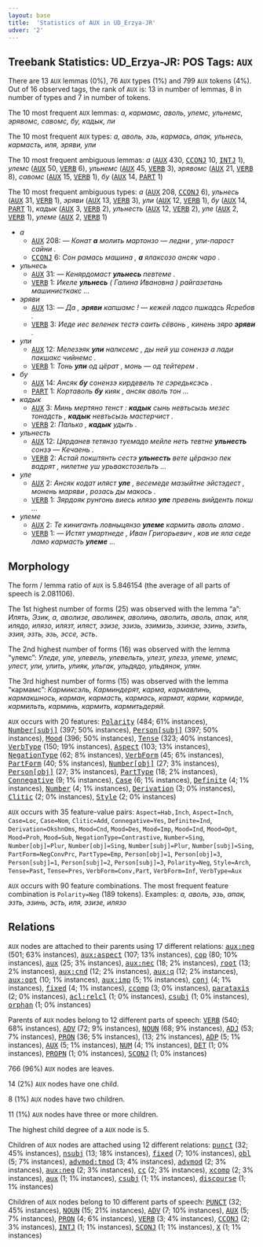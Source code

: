 ```yaml
---
layout: base
title:  'Statistics of AUX in UD_Erzya-JR'
udver: '2'
---
```


## Treebank Statistics: UD_Erzya-JR: POS Tags: `AUX`

There are 13 `AUX` lemmas (0%), 76 `AUX` types (1%) and 799 `AUX` tokens (4%).
Out of 16 observed tags, the rank of `AUX` is: 13 in number of lemmas, 8 in number of types and 7 in number of tokens.

The 10 most frequent `AUX` lemmas: <em>а, кармамс, аволь, улемс, ульнемс, эрявомс, савомс, бу, кадык, ли</em>

The 10 most frequent `AUX` types:  <em>а, аволь, эзь, кармась, апак, ульнесь, кармасть, иля, эряви, ули</em>

The 10 most frequent ambiguous lemmas: <em>а</em> (<tt><a href="myv_jr-pos-AUX.html">AUX</a></tt> 430, <tt><a href="myv_jr-pos-CCONJ.html">CCONJ</a></tt> 10, <tt><a href="myv_jr-pos-INTJ.html">INTJ</a></tt> 1), <em>улемс</em> (<tt><a href="myv_jr-pos-AUX.html">AUX</a></tt> 50, <tt><a href="myv_jr-pos-VERB.html">VERB</a></tt> 6), <em>ульнемс</em> (<tt><a href="myv_jr-pos-AUX.html">AUX</a></tt> 45, <tt><a href="myv_jr-pos-VERB.html">VERB</a></tt> 3), <em>эрявомс</em> (<tt><a href="myv_jr-pos-AUX.html">AUX</a></tt> 21, <tt><a href="myv_jr-pos-VERB.html">VERB</a></tt> 8), <em>савомс</em> (<tt><a href="myv_jr-pos-AUX.html">AUX</a></tt> 15, <tt><a href="myv_jr-pos-VERB.html">VERB</a></tt> 1), <em>бу</em> (<tt><a href="myv_jr-pos-AUX.html">AUX</a></tt> 14, <tt><a href="myv_jr-pos-PART.html">PART</a></tt> 1)

The 10 most frequent ambiguous types:  <em>а</em> (<tt><a href="myv_jr-pos-AUX.html">AUX</a></tt> 208, <tt><a href="myv_jr-pos-CCONJ.html">CCONJ</a></tt> 6), <em>ульнесь</em> (<tt><a href="myv_jr-pos-AUX.html">AUX</a></tt> 31, <tt><a href="myv_jr-pos-VERB.html">VERB</a></tt> 1), <em>эряви</em> (<tt><a href="myv_jr-pos-AUX.html">AUX</a></tt> 13, <tt><a href="myv_jr-pos-VERB.html">VERB</a></tt> 3), <em>ули</em> (<tt><a href="myv_jr-pos-AUX.html">AUX</a></tt> 12, <tt><a href="myv_jr-pos-VERB.html">VERB</a></tt> 1), <em>бу</em> (<tt><a href="myv_jr-pos-AUX.html">AUX</a></tt> 14, <tt><a href="myv_jr-pos-PART.html">PART</a></tt> 1), <em>кадык</em> (<tt><a href="myv_jr-pos-AUX.html">AUX</a></tt> 3, <tt><a href="myv_jr-pos-VERB.html">VERB</a></tt> 2), <em>ульнесть</em> (<tt><a href="myv_jr-pos-AUX.html">AUX</a></tt> 12, <tt><a href="myv_jr-pos-VERB.html">VERB</a></tt> 2), <em>уле</em> (<tt><a href="myv_jr-pos-AUX.html">AUX</a></tt> 2, <tt><a href="myv_jr-pos-VERB.html">VERB</a></tt> 1), <em>улеме</em> (<tt><a href="myv_jr-pos-AUX.html">AUX</a></tt> 2, <tt><a href="myv_jr-pos-VERB.html">VERB</a></tt> 1)


* <em>а</em>
  * <tt><a href="myv_jr-pos-AUX.html">AUX</a></tt> 208: <em>― Конат <b>а</b> молить мартонзо ― ледни , ули-парост сайни .</em>
  * <tt><a href="myv_jr-pos-CCONJ.html">CCONJ</a></tt> 6: <em>Сон рамась машина , <b>а</b> ялаксозо ансяк чаро .</em>
* <em>ульнесь</em>
  * <tt><a href="myv_jr-pos-AUX.html">AUX</a></tt> 31: <em>― Кенярдомаст <b>ульнесь</b> певтеме .</em>
  * <tt><a href="myv_jr-pos-VERB.html">VERB</a></tt> 1: <em>Икеле <b>ульнесь</b> ( Галина Ивановна ) райгазетань машинисткакс ...</em>
* <em>эряви</em>
  * <tt><a href="myv_jr-pos-AUX.html">AUX</a></tt> 13: <em>― Да , <b>эряви</b> капшамс ! ― кежей ладсо пшкадсь Ясребов .</em>
  * <tt><a href="myv_jr-pos-VERB.html">VERB</a></tt> 3: <em>Иеде иес веленек тестэ саить сёвонь , кинень зяро <b>эряви</b> .</em>
* <em>ули</em>
  * <tt><a href="myv_jr-pos-AUX.html">AUX</a></tt> 12: <em>Мелезэяк <b>ули</b> налксемс , ды ней уш сонензэ а лади пакшакс чийнемс .</em>
  * <tt><a href="myv_jr-pos-VERB.html">VERB</a></tt> 1: <em>Тонь <b>ули</b> од цёрат , монь — од тейтерем .</em>
* <em>бу</em>
  * <tt><a href="myv_jr-pos-AUX.html">AUX</a></tt> 14: <em>Ансяк <b>бу</b> сонензэ кирдевель те сэредьксэсь .</em>
  * <tt><a href="myv_jr-pos-PART.html">PART</a></tt> 1: <em>Кортаволь <b>бу</b> кияк , ансяк аволь тон ...</em>
* <em>кадык</em>
  * <tt><a href="myv_jr-pos-AUX.html">AUX</a></tt> 3: <em>Минь мертяно тенст : <b>кадык</b> сынь невтьсызь мезес тонадсть , <b>кадык</b> невтьсызь мастерчист .</em>
  * <tt><a href="myv_jr-pos-VERB.html">VERB</a></tt> 2: <em>Палько , <b>кадык</b> удыть .</em>
* <em>ульнесть</em>
  * <tt><a href="myv_jr-pos-AUX.html">AUX</a></tt> 12: <em>Цярданев тетянзо туемадо мейле неть тевтне <b>ульнесть</b> сонзэ — Кечаень .</em>
  * <tt><a href="myv_jr-pos-VERB.html">VERB</a></tt> 2: <em>Астай покштянть сестэ <b>ульнесть</b> вете цёранзо пек вадрят , нилетне уш урьвакстозельть ...</em>
* <em>уле</em>
  * <tt><a href="myv_jr-pos-AUX.html">AUX</a></tt> 2: <em>Ансяк кодат иляст <b>уле</b> , весемеде мазыйтне эйстэдест , монень маряви , розась ды макось .</em>
  * <tt><a href="myv_jr-pos-VERB.html">VERB</a></tt> 1: <em>Зярдояк рунгонь виесь илязо <b>уле</b> превень вийденть покш ...</em>
* <em>улеме</em>
  * <tt><a href="myv_jr-pos-AUX.html">AUX</a></tt> 2: <em>Те киниганть ловныцянзо <b>улеме</b> кармить аволь аламо .</em>
  * <tt><a href="myv_jr-pos-VERB.html">VERB</a></tt> 1: <em>— Истят умартнеде , Иван Григорьевич , ков ие яла седе ламо кармасть <b>улеме</b> ...</em>

## Morphology

The form / lemma ratio of `AUX` is 5.846154 (the average of all parts of speech is 2.081106).

The 1st highest number of forms (25) was observed with the lemma “а”: <em>Илять, Эзик, а, аволизе, аволинек, аволинь, аволить, аволь, апак, иля, илядо, илязо, илязт, иляст, эзизе, эзизь, эзимизь, эзинзе, эзинь, эзить, эзия, эзть, эзь, эссе, эсть</em>.

The 2nd highest number of forms (16) was observed with the lemma “улемс”: <em>Уледе, уле, улевель, улевельть, улезт, улезэ, улеме, улемс, улест, ули, улить, улияк, ульгак, ульдядо, ульдянок, улян</em>.

The 3rd highest number of forms (15) was observed with the lemma “кармамс”: <em>Кармиксэль, Карминдерят, карма, кармавлинь, кармакшнось, карман, кармасть, кармась, кармат, карми, кармиде, кармильть, карминь, кармить, кармитьдеряй</em>.

`AUX` occurs with 20 features: <tt><a href="myv_jr-feat-Polarity.html">Polarity</a></tt> (484; 61% instances), <tt><a href="myv_jr-feat-Number-subj.html">Number[subj]</a></tt> (397; 50% instances), <tt><a href="myv_jr-feat-Person-subj.html">Person[subj]</a></tt> (397; 50% instances), <tt><a href="myv_jr-feat-Mood.html">Mood</a></tt> (396; 50% instances), <tt><a href="myv_jr-feat-Tense.html">Tense</a></tt> (323; 40% instances), <tt><a href="myv_jr-feat-VerbType.html">VerbType</a></tt> (150; 19% instances), <tt><a href="myv_jr-feat-Aspect.html">Aspect</a></tt> (103; 13% instances), <tt><a href="myv_jr-feat-NegationType.html">NegationType</a></tt> (62; 8% instances), <tt><a href="myv_jr-feat-VerbForm.html">VerbForm</a></tt> (45; 6% instances), <tt><a href="myv_jr-feat-PartForm.html">PartForm</a></tt> (40; 5% instances), <tt><a href="myv_jr-feat-Number-obj.html">Number[obj]</a></tt> (27; 3% instances), <tt><a href="myv_jr-feat-Person-obj.html">Person[obj]</a></tt> (27; 3% instances), <tt><a href="myv_jr-feat-PartType.html">PartType</a></tt> (18; 2% instances), <tt><a href="myv_jr-feat-Connegative.html">Connegative</a></tt> (9; 1% instances), <tt><a href="myv_jr-feat-Case.html">Case</a></tt> (6; 1% instances), <tt><a href="myv_jr-feat-Definite.html">Definite</a></tt> (4; 1% instances), <tt><a href="myv_jr-feat-Number.html">Number</a></tt> (4; 1% instances), <tt><a href="myv_jr-feat-Derivation.html">Derivation</a></tt> (3; 0% instances), <tt><a href="myv_jr-feat-Clitic.html">Clitic</a></tt> (2; 0% instances), <tt><a href="myv_jr-feat-Style.html">Style</a></tt> (2; 0% instances)

`AUX` occurs with 35 feature-value pairs: `Aspect=Hab,Inch`, `Aspect=Inch`, `Case=Loc`, `Case=Nom`, `Clitic=Add`, `Connegative=Yes`, `Definite=Ind`, `Derivation=OkshnOms`, `Mood=Cnd`, `Mood=Des`, `Mood=Imp`, `Mood=Ind`, `Mood=Opt`, `Mood=Proh`, `Mood=Sub`, `NegationType=Contrastive`, `Number=Sing`, `Number[obj]=Plur`, `Number[obj]=Sing`, `Number[subj]=Plur`, `Number[subj]=Sing`, `PartForm=NegConvPrc`, `PartType=Emp`, `Person[obj]=1`, `Person[obj]=3`, `Person[subj]=1`, `Person[subj]=2`, `Person[subj]=3`, `Polarity=Neg`, `Style=Arch`, `Tense=Past`, `Tense=Pres`, `VerbForm=Conv,Part`, `VerbForm=Inf`, `VerbType=Aux`

`AUX` occurs with 90 feature combinations.
The most frequent feature combination is `Polarity=Neg` (189 tokens).
Examples: <em>а, аволь, эзь, апак, эзть, эзинь, эсть, иля, эзизе, илязо</em>


## Relations

`AUX` nodes are attached to their parents using 17 different relations: <tt><a href="myv_jr-dep-aux-neg.html">aux:neg</a></tt> (501; 63% instances), <tt><a href="myv_jr-dep-aux-aspect.html">aux:aspect</a></tt> (107; 13% instances), <tt><a href="myv_jr-dep-cop.html">cop</a></tt> (80; 10% instances), <tt><a href="myv_jr-dep-aux.html">aux</a></tt> (25; 3% instances), <tt><a href="myv_jr-dep-aux-nec.html">aux:nec</a></tt> (18; 2% instances), <tt><a href="myv_jr-dep-root.html">root</a></tt> (13; 2% instances), <tt><a href="myv_jr-dep-aux-cnd.html">aux:cnd</a></tt> (12; 2% instances), <tt><a href="myv_jr-dep-aux-q.html">aux:q</a></tt> (12; 2% instances), <tt><a href="myv_jr-dep-aux-opt.html">aux:opt</a></tt> (10; 1% instances), <tt><a href="myv_jr-dep-aux-imp.html">aux:imp</a></tt> (5; 1% instances), <tt><a href="myv_jr-dep-conj.html">conj</a></tt> (4; 1% instances), <tt><a href="myv_jr-dep-fixed.html">fixed</a></tt> (4; 1% instances), <tt><a href="myv_jr-dep-ccomp.html">ccomp</a></tt> (3; 0% instances), <tt><a href="myv_jr-dep-parataxis.html">parataxis</a></tt> (2; 0% instances), <tt><a href="myv_jr-dep-acl-relcl.html">acl:relcl</a></tt> (1; 0% instances), <tt><a href="myv_jr-dep-csubj.html">csubj</a></tt> (1; 0% instances), <tt><a href="myv_jr-dep-orphan.html">orphan</a></tt> (1; 0% instances)

Parents of `AUX` nodes belong to 12 different parts of speech: <tt><a href="myv_jr-pos-VERB.html">VERB</a></tt> (540; 68% instances), <tt><a href="myv_jr-pos-ADV.html">ADV</a></tt> (72; 9% instances), <tt><a href="myv_jr-pos-NOUN.html">NOUN</a></tt> (68; 9% instances), <tt><a href="myv_jr-pos-ADJ.html">ADJ</a></tt> (53; 7% instances), <tt><a href="myv_jr-pos-PRON.html">PRON</a></tt> (36; 5% instances),  (13; 2% instances), <tt><a href="myv_jr-pos-ADP.html">ADP</a></tt> (5; 1% instances), <tt><a href="myv_jr-pos-AUX.html">AUX</a></tt> (5; 1% instances), <tt><a href="myv_jr-pos-NUM.html">NUM</a></tt> (4; 1% instances), <tt><a href="myv_jr-pos-DET.html">DET</a></tt> (1; 0% instances), <tt><a href="myv_jr-pos-PROPN.html">PROPN</a></tt> (1; 0% instances), <tt><a href="myv_jr-pos-SCONJ.html">SCONJ</a></tt> (1; 0% instances)

766 (96%) `AUX` nodes are leaves.

14 (2%) `AUX` nodes have one child.

8 (1%) `AUX` nodes have two children.

11 (1%) `AUX` nodes have three or more children.

The highest child degree of a `AUX` node is 5.

Children of `AUX` nodes are attached using 12 different relations: <tt><a href="myv_jr-dep-punct.html">punct</a></tt> (32; 45% instances), <tt><a href="myv_jr-dep-nsubj.html">nsubj</a></tt> (13; 18% instances), <tt><a href="myv_jr-dep-fixed.html">fixed</a></tt> (7; 10% instances), <tt><a href="myv_jr-dep-obl.html">obl</a></tt> (5; 7% instances), <tt><a href="myv_jr-dep-advmod-tmod.html">advmod:tmod</a></tt> (3; 4% instances), <tt><a href="myv_jr-dep-advmod.html">advmod</a></tt> (2; 3% instances), <tt><a href="myv_jr-dep-aux-neg.html">aux:neg</a></tt> (2; 3% instances), <tt><a href="myv_jr-dep-cc.html">cc</a></tt> (2; 3% instances), <tt><a href="myv_jr-dep-xcomp.html">xcomp</a></tt> (2; 3% instances), <tt><a href="myv_jr-dep-aux.html">aux</a></tt> (1; 1% instances), <tt><a href="myv_jr-dep-csubj.html">csubj</a></tt> (1; 1% instances), <tt><a href="myv_jr-dep-discourse.html">discourse</a></tt> (1; 1% instances)

Children of `AUX` nodes belong to 10 different parts of speech: <tt><a href="myv_jr-pos-PUNCT.html">PUNCT</a></tt> (32; 45% instances), <tt><a href="myv_jr-pos-NOUN.html">NOUN</a></tt> (15; 21% instances), <tt><a href="myv_jr-pos-ADV.html">ADV</a></tt> (7; 10% instances), <tt><a href="myv_jr-pos-AUX.html">AUX</a></tt> (5; 7% instances), <tt><a href="myv_jr-pos-PRON.html">PRON</a></tt> (4; 6% instances), <tt><a href="myv_jr-pos-VERB.html">VERB</a></tt> (3; 4% instances), <tt><a href="myv_jr-pos-CCONJ.html">CCONJ</a></tt> (2; 3% instances), <tt><a href="myv_jr-pos-INTJ.html">INTJ</a></tt> (1; 1% instances), <tt><a href="myv_jr-pos-SCONJ.html">SCONJ</a></tt> (1; 1% instances), <tt><a href="myv_jr-pos-X.html">X</a></tt> (1; 1% instances)

